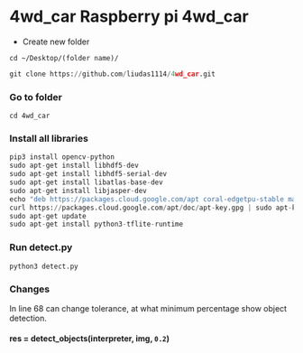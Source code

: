 # 4wd_car Raspberry pi 4wd_car

* Create new folder

```
cd ~/Desktop/(folder name)/
```

```python
git clone https://github.com/liudas1114/4wd_car.git
```

### Go to folder
```
cd 4wd_car
```

### Install all libraries
```python
pip3 install opencv-python
sudo apt-get install libhdf5-dev
sudo apt-get install libhdf5-serial-dev
sudo apt-get install libatlas-base-dev
sudo apt-get install libjasper-dev
echo "deb https://packages.cloud.google.com/apt coral-edgetpu-stable main" | sudo tee /etc/apt/sources.list.d/coral-edgetpu.list
curl https://packages.cloud.google.com/apt/doc/apt-key.gpg | sudo apt-key add -
sudo apt-get update
sudo apt-get install python3-tflite-runtime
```

### Run detect.py
```
python3 detect.py
```


### Changes
In line 68 can change tolerance, at what minimum percentage show object detection.

#### res = detect_objects(interpreter, img, ```0.2```)


